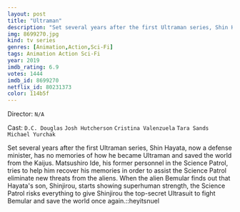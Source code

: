 ```yaml
---
layout: post
title: "Ultraman"
description: "Set several years after the first Ultraman series, Shin Hayata, now a defense minister, has no memories of how he became Ultraman and saved the world from the Kaijus. Matsushiro Ide, his former personnel in the Science Patrol, tries to help him recover his memories in order to assist the Science Patrol eliminate new threats from the aliens. When the alien Bemular finds out that Hayata's son, Shinjirou, starts showing superhuman strength, the Science Patrol risks everything to give Shinjirou the t.."
img: 8699270.jpg
kind: tv series
genres: [Animation,Action,Sci-Fi]
tags: Animation Action Sci-Fi 
year: 2019
imdb_rating: 6.9
votes: 1444
imdb_id: 8699270
netflix_id: 80231373
color: 114b5f
---
```

Director: `N/A`  

Cast: `D.C. Douglas` `Josh Hutcherson` `Cristina Valenzuela` `Tara Sands` `Michael Yurchak` 

Set several years after the first Ultraman series, Shin Hayata, now a defense minister, has no memories of how he became Ultraman and saved the world from the Kaijus. Matsushiro Ide, his former personnel in the Science Patrol, tries to help him recover his memories in order to assist the Science Patrol eliminate new threats from the aliens. When the alien Bemular finds out that Hayata's son, Shinjirou, starts showing superhuman strength, the Science Patrol risks everything to give Shinjirou the top-secret Ultrasuit to fight Bemular and save the world once again.::heyitsnuel